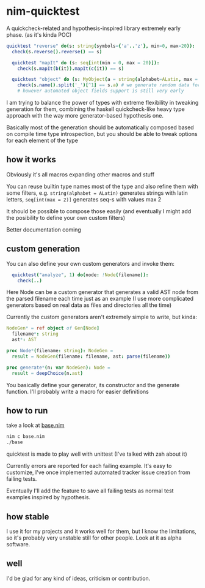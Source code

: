 # nim-quicktest

A quickcheck-related and hypothesis-inspired library extremely early phase. (as it's kinda POC)

```nim
quicktest "reverse" do(s: string(symbols={'a'..'z'}, min=0, max=20)):
  check(s.reverse().reverse() == s)
```


```nim
  quicktest "mapIt" do (s: seq[int(min = 0, max = 20)]):
    check(s.mapIt(b(it)).mapIt(c(it)) == s)
```

```nim
  quicktest "object" do (s: MyObject(a = string(alphabet=ALatin, max = 20))):
    check(s.name().split('_')[^1] == s.a) # we generate random data for the other fields too
    # however automated object fields support is still very early
```

I am trying to balance the power of types with extreme flexibility in tweaking 
generation for them, combining the haskell quickcheck-like heavy type approach with 
the way more generator-based hypothesis one.

Basically most of the generation should be automatically composed based on compile time
type introspection, but you should be able to tweak options for each element of the type

## how it works

Obviously it's all macros expanding other macros and stuff

You can reuse builtin type names most of the type and also refine them with some filters, e.g.
`string(alphabet = ALatin)` generates strings with latin letters, `seq[int(max = 2)]` generates seq-s with values max 2

It should be possible to compose those easily (and eventually I might add the posibility to define your own custom filters)

Better documentation coming

## custom generation

You can also define your own custom generators and invoke them:

```nim
  quicktest("analyze", 1) do(node: !Node(filename)):
    check(..)
```

Here Node can be a custom generator that generates a valid AST node from the parsed filename each time just as an example (I use more complicated generators based on real data as files and directories all the time)

Currently the custom generators aren't extremely simple to write, but kinda:

```nim
NodeGen* = ref object of Gen[Node]
  filename*: string
  ast*: AST

proc Node*(filename: string): NodeGen =
  result = NodeGen(filename: filename, ast: parse(filename))

proc generate*(n: var NodeGen): Node =
  result = deepChoice(n.ast)
```

You basically define your generator, its constructor and the generate function.
I'll probably write a macro for easier definitions

## how to run

take a look at [base.nim](base.nim)

```bash
nim c base.nim
./base
```

quicktest is made to play well with unittest (I've talked with zah about it)

Currently errors are reported for each failing example. It's easy to customize,
I've once implemented automated tracker issue creation from failing tests.

Eventually I'll add the feature to save all failing tests as normal test examples inspired by hypothesis.

## how stable

I use it for my projects and it works well for them, but I know the limitations, so it's probably very
unstable still for other people. Look at it as alpha software.

## well

I'd be glad for any kind of ideas, criticism or contribution. 

